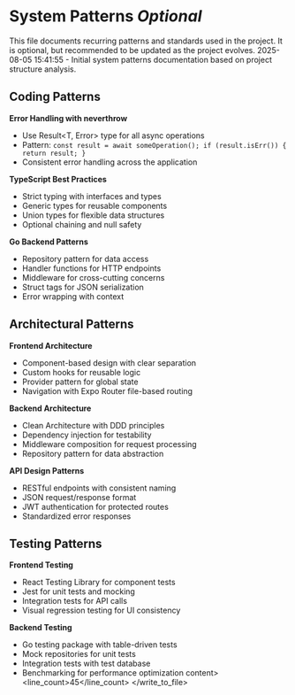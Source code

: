# System Patterns *Optional*

This file documents recurring patterns and standards used in the project.
It is optional, but recommended to be updated as the project evolves.
2025-08-05 15:41:55 - Initial system patterns documentation based on project structure analysis.

## Coding Patterns

**Error Handling with neverthrow**
- Use Result<T, Error> type for all async operations
- Pattern: `const result = await someOperation(); if (result.isErr()) { return result; }`
- Consistent error handling across the application

**TypeScript Best Practices**
- Strict typing with interfaces and types
- Generic types for reusable components
- Union types for flexible data structures
- Optional chaining and null safety

**Go Backend Patterns**
- Repository pattern for data access
- Handler functions for HTTP endpoints
- Middleware for cross-cutting concerns
- Struct tags for JSON serialization
- Error wrapping with context

## Architectural Patterns

**Frontend Architecture**
- Component-based design with clear separation
- Custom hooks for reusable logic
- Provider pattern for global state
- Navigation with Expo Router file-based routing

**Backend Architecture**
- Clean Architecture with DDD principles
- Dependency injection for testability
- Middleware composition for request processing
- Repository pattern for data abstraction

**API Design Patterns**
- RESTful endpoints with consistent naming
- JSON request/response format
- JWT authentication for protected routes
- Standardized error responses

## Testing Patterns

**Frontend Testing**
- React Testing Library for component tests
- Jest for unit tests and mocking
- Integration tests for API calls
- Visual regression testing for UI consistency

**Backend Testing**
- Go testing package with table-driven tests
- Mock repositories for unit tests
- Integration tests with test database
- Benchmarking for performance optimization
content>
<line_count>45</line_count>
</write_to_file>